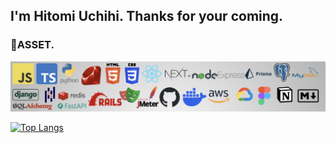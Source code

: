 ## I'm Hitomi Uchihi. Thanks for your coming.

### 🌱ASSET.
![no images...](my_asset.png)

[![Top Langs](https://github-readme-stats.vercel.app/api/top-langs/?username={hitomiuchihi}
)](https://github.com/anuraghazra/github-readme-stats)

<!--
**hitomiuchihi/hitomiuchihi** is a ✨ _special_ ✨ repository because its `README.md` (this file) appears on your GitHub profile.

Here are some ideas to get you started:

- 🔭 I’m currently working on ...
- 🌱 I’m currently learning ...
- 👯 I’m looking to collaborate on ...
- 🤔 I’m looking for help with ...
- 💬 Ask me about ...
- 📫 How to reach me: ...
- 😄 Pronouns: ...
- ⚡ Fun fact: ...
-->
